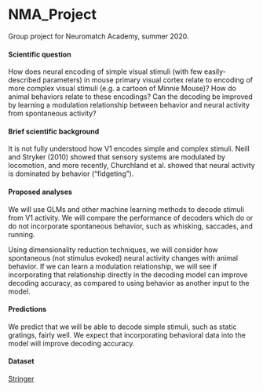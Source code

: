 # NMA_Project
Group project for Neuromatch Academy, summer 2020.


#### Scientific question

How does neural encoding of simple visual stimuli (with few easily-described parameters) in mouse primary visual cortex relate to encoding of more complex visual stimuli (e.g. a cartoon of Minnie Mouse)? How do animal behaviors relate to these encodings? Can the decoding be improved by learning a modulation relationship between behavior and neural activity from spontaneous activity?

#### Brief scientific background

It is not fully understood how V1 encodes simple and complex stimuli. Neill and Stryker (2010) showed that sensory systems are modulated by locomotion, and more recently, Churchland et al. showed that neural activity is dominated by behavior (“fidgeting”).

#### Proposed analyses

We will use GLMs and other machine learning methods to decode stimuli from V1 activity. We will compare the performance of decoders which do or do not incorporate  spontaneous behavior, such as whisking, saccades, and running.

Using dimensionality reduction techniques, we will consider how spontaneous (not stimulus evoked) neural activity changes with animal behavior. If we can learn a modulation relationship, we will see if incorporating that relationship directly in the decoding model can improve decoding accuracy, as compared to using behavior as another input to the model.

#### Predictions

We predict that we will be able to decode simple stimuli, such as static gratings, fairly well. We expect that incorporating behavioral data into the model will improve decoding accuracy.

#### Dataset

[Stringer](https://github.com/MouseLand/stringer-et-al-2019) 
